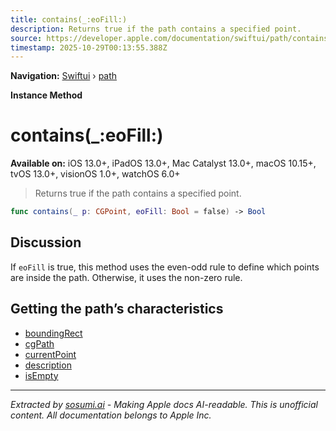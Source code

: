 ```yaml
---
title: contains(_:eoFill:)
description: Returns true if the path contains a specified point.
source: https://developer.apple.com/documentation/swiftui/path/contains(_:eofill:)
timestamp: 2025-10-29T00:13:55.388Z
---
```


**Navigation:** [Swiftui](/documentation/swiftui) › [path](/documentation/swiftui/path)

**Instance Method**

# contains(_:eoFill:)

**Available on:** iOS 13.0+, iPadOS 13.0+, Mac Catalyst 13.0+, macOS 10.15+, tvOS 13.0+, visionOS 1.0+, watchOS 6.0+

> Returns true if the path contains a specified point.

```swift
func contains(_ p: CGPoint, eoFill: Bool = false) -> Bool
```

## Discussion

If `eoFill` is true, this method uses the even-odd rule to define which points are inside the path. Otherwise, it uses the non-zero rule.

## Getting the path’s characteristics

- [boundingRect](/documentation/swiftui/path/boundingrect)
- [cgPath](/documentation/swiftui/path/cgpath)
- [currentPoint](/documentation/swiftui/path/currentpoint)
- [description](/documentation/swiftui/path/description)
- [isEmpty](/documentation/swiftui/path/isempty)

---

*Extracted by [sosumi.ai](https://sosumi.ai) - Making Apple docs AI-readable.*
*This is unofficial content. All documentation belongs to Apple Inc.*
